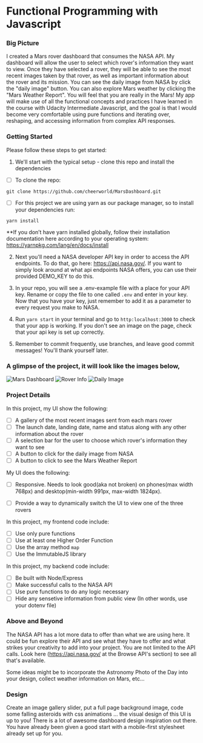 # Functional Programming with Javascript


### Big Picture

I created a Mars rover dashboard that consumes the NASA API. My dashboard will allow the user to select which rover's information they want to view. Once they have selected a rover, they will be able to see the most recent images taken by that rover, as well as important information about the rover and its mission. You can see the daily image from NASA by click the "daily image" button. You can also explore Mars weather by clicking the "Mars Weather Report". You will feel that you are really in the Mars! My app will make use of all the functional concepts and practices I have learned in the course with Udacity Intermediate Javascript, and the goal is that I would become very comfortable using pure functions and iterating over, reshaping, and accessing information from complex API responses.

### Getting Started

Please follow these steps to get started:

1. We'll start with the typical setup - clone this repo and install the dependencies

 - [ ] To clone the repo:

```git clone https://github.com/cheerworld/MarsDashboard.git```

 - [ ] For this project we are using yarn as our package manager, so to install your dependencies run:

```yarn install```

**If you don’t have yarn installed globally, follow their installation documentation here according to your operating system: https://yarnpkg.com/lang/en/docs/install

2. Next you'll need a NASA developer API key in order to access the API endpoints. To do that, go here: https://api.nasa.gov/. If you want to simply look around at what api endpoints NASA offers, you can use their provided DEMO_KEY to do this.

3. In your repo, you will see a .env-example file with a place for your API key. Rename or copy the file to one called `.env` and enter in your key. Now that you have your key, just remember to add it as a parameter to every request you make to NASA.

5. Run `yarn start` in your terminal and go to `http:localhost:3000` to check that your app is working. If you don't see an image on the page, check that your api key is set up correctly.

6. Remember to commit frequently, use branches, and leave good commit messages! You'll thank yourself later.

### A glimpse of the project, it will look like the images below,

![Mars Dashboard](./webImg/mars.PNG)
![Rover Info](./webImg/rover.PNG)
![Daily Image](./webImg/img.PNG)



### Project Details

In this project, my UI show the following:

- [ ] A gallery of the most recent images sent from each mars rover
- [ ] The launch date, landing date, name and status along with any other information about the rover
- [ ] A selection bar for the user to choose which rover's information they want to see
- [ ] A button to click for the daily image from NASA
- [ ] A button to click to see the Mars Weather Report

My UI does the following:

- [ ] Responsive. Needs to look good(aka not broken) on phones(max width 768px) and desktop(min-width 991px, max-width 1824px).
- [ ] Provide a way to dynamically switch the UI to view one of the three rovers


In this project, my frontend code include:

- [ ] Use only pure functions
- [ ] Use at least one Higher Order Function
- [ ] Use the array method `map`
- [ ] Use the ImmutableJS library

In this project, my backend code include:

- [ ] Be built with Node/Express
- [ ] Make successful calls to the NASA API
- [ ] Use pure functions to do any logic necessary
- [ ] Hide any sensetive information from public view (In other words, use your dotenv file)

### Above and Beyond

The NASA API has a lot more data to offer than what we are using here. It could be fun explore their API and see what they have to offer and what strikes your creativity to add into your project. You are not limited to the API calls. Look here (https://api.nasa.gov/ at the Browse API's section) to see all that's available.

Some ideas might be to incorporate the Astronomy Photo of the Day into your design, collect weather information on Mars, etc...

### Design

Create an image gallery slider, put a full page background image, code some falling asteroids with css animations ... the visual design of this UI is up to you! There is a lot of awesome dashboard design inspiration out there. You have already been given a good start with a mobile-first stylesheet already set up for you.
